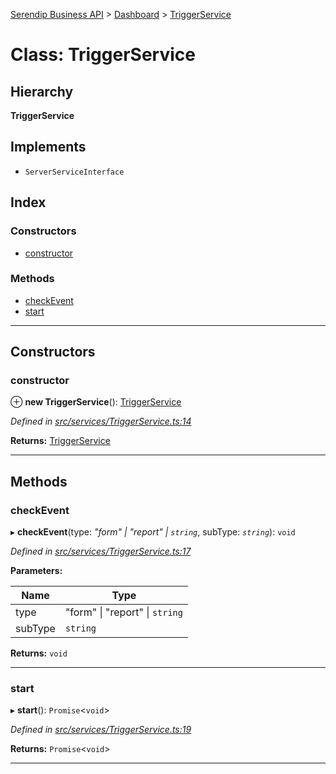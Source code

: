 [Serendip Business API](../README.md) > [Dashboard](../modules/dashboard.md) > [TriggerService](../classes/dashboard.triggerservice.md)

# Class: TriggerService

## Hierarchy

**TriggerService**

## Implements

* `ServerServiceInterface`

## Index

### Constructors

* [constructor](dashboard.triggerservice.md#constructor)

### Methods

* [checkEvent](dashboard.triggerservice.md#checkevent)
* [start](dashboard.triggerservice.md#start)

---

## Constructors

<a id="constructor"></a>

###  constructor

⊕ **new TriggerService**(): [TriggerService](dashboard.triggerservice.md)

*Defined in [src/services/TriggerService.ts:14](https://github.com/serendip-agency/serendip-business-api/blob/069e2af/src/services/TriggerService.ts#L14)*

**Returns:** [TriggerService](dashboard.triggerservice.md)

___

## Methods

<a id="checkevent"></a>

###  checkEvent

▸ **checkEvent**(type: *"form" \| "report" \| `string`*, subType: *`string`*): `void`

*Defined in [src/services/TriggerService.ts:17](https://github.com/serendip-agency/serendip-business-api/blob/069e2af/src/services/TriggerService.ts#L17)*

**Parameters:**

| Name | Type |
| ------ | ------ |
| type | "form" \| "report" \| `string` |
| subType | `string` |

**Returns:** `void`

___
<a id="start"></a>

###  start

▸ **start**(): `Promise`<`void`>

*Defined in [src/services/TriggerService.ts:19](https://github.com/serendip-agency/serendip-business-api/blob/069e2af/src/services/TriggerService.ts#L19)*

**Returns:** `Promise`<`void`>

___

